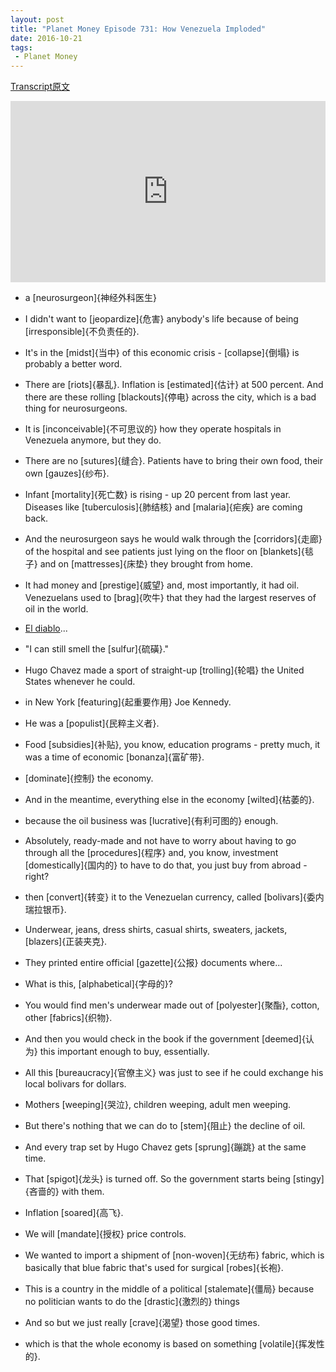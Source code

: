 ```yaml
---
layout: post
title: "Planet Money Episode 731: How Venezuela Imploded"
date: 2016-10-21
tags:
 - Planet Money
---
```


[Transcript原文](http://www.npr.org/templates/transcript/transcript.php?storyId=498867764)

<iframe src="https://www.npr.org/player/embed/498867764/498906957" width="100%" height="290" frameborder="0" scrolling="no" title="NPR embedded audio player"></iframe>



- a [neurosurgeon]{神经外科医生}
 
- I didn't want to [jeopardize]{危害} anybody's life because of being [irresponsible]{不负责任的}.

- It's in the [midst]{当中} of this economic crisis - [collapse]{倒塌} is probably a better word. 

- There are [riots]{暴乱}. Inflation is [estimated]{估计} at 500 percent. And there are these rolling [blackouts]{停电} across the city, which is a bad thing for neurosurgeons.

- It is [inconceivable]{不可思议的} how they operate hospitals in Venezuela anymore, but they do. 

- There are no [sutures]{缝合}. Patients have to bring their own food, their own [gauzes]{纱布}.

- Infant [mortality]{死亡数} is rising - up 20 percent from last year. Diseases like [tuberculosis]{肺结核} and [malaria]{疟疾} are coming back. 

- And the neurosurgeon says he would walk through the [corridors]{走廊} of the hospital and see patients just lying on the floor on [blankets]{毯子} and on [mattresses]{床垫} they brought from home.

- It had money and [prestige]{威望} and, most importantly, it had oil. Venezuelans used to [brag]{吹牛} that they had the largest reserves of oil in the world.

- [El diablo](https://en.wikipedia.org/wiki/El_Diablo_(comics))...

- "I can still smell the [sulfur]{硫磺}."

- Hugo Chavez made a sport of straight-up [trolling]{轮唱} the United States whenever he could. 

- in New York [featuring]{起重要作用} Joe Kennedy.

- He was a [populist]{民粹主义者}. 

- Food [subsidies]{补贴}, you know, education programs - pretty much, it was a time of economic [bonanza]{富矿带}.

- [dominate]{控制} the economy.

- And in the meantime, everything else in the economy [wilted]{枯萎的}. 

- because the oil business was [lucrative]{有利可图的} enough.

- Absolutely, ready-made and not have to worry about having to go through all the [procedures]{程序} and, you know, investment [domestically]{国内的} to have to do that, you just buy from abroad - right? 

- then [convert]{转变} it to the Venezuelan currency, called [bolivars]{委内瑞拉银币}.

- Underwear, jeans, dress shirts, casual shirts, sweaters, jackets, [blazers]{正装夹克}.

- They printed entire official [gazette]{公报} documents where...

- What is this, [alphabetical]{字母的}? 

- You would find men's underwear made out of [polyester]{聚酯}, cotton, other [fabrics]{织物}.

- And then you would check in the book if the government [deemed]{认为} this important enough to buy, essentially.

- All this [bureaucracy]{官僚主义} was just to see if he could exchange his local bolivars for dollars.

- Mothers [weeping]{哭泣}, children weeping, adult men weeping.

- But there's nothing that we can do to [stem]{阻止} the decline of oil. 

- And every trap set by Hugo Chavez gets [sprung]{蹦跳} at the same time.

- That [spigot]{龙头} is turned off. So the government starts being [stingy]{吝啬的} with them. 

- Inflation [soared]{高飞}.

- We will [mandate]{授权} price controls. 

- We wanted to import a shipment of [non-woven]{无纺布} fabric, which is basically that blue fabric that's used for surgical [robes]{长袍}.

- This is a country in the middle of a political [stalemate]{僵局} because no politician wants to do the [drastic]{激烈的} things

- And so but we just really [crave]{渴望} those good times.

- which is that the whole economy is based on something [volatile]{挥发性的}. 


